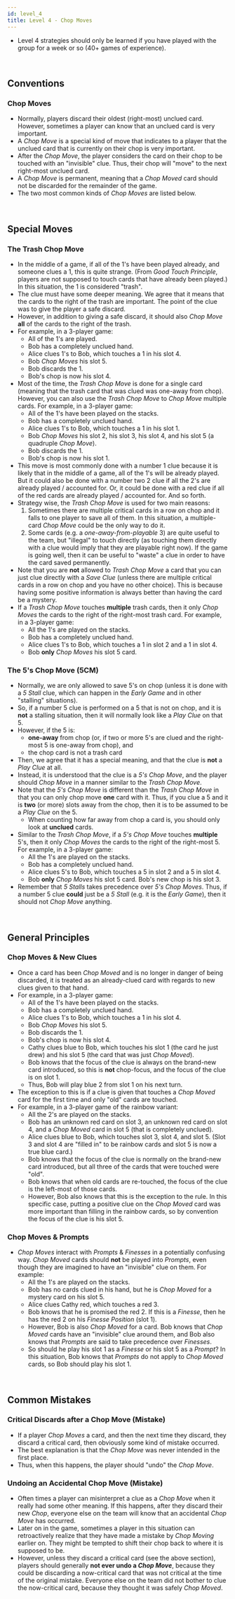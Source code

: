 ```yaml
---
id: level_4
title: Level 4 - Chop Moves
---
```


- Level 4 strategies should only be learned if you have played with the group for a week or so (40+ games of experience).

<br />

## Conventions

### Chop Moves

- Normally, players discard their oldest (right-most) unclued card. However, sometimes a player can know that an unclued card is very important.
- A *Chop Move* is a special kind of move that indicates to a player that the unclued card that is currently on their chop is very important.
- After the *Chop Move*, the player considers the card on their chop to be touched with an "invisible" clue. Thus, their chop will "move" to the next right-most unclued card.
- A *Chop Move* is permanent, meaning that a *Chop Moved* card should not be discarded for the remainder of the game.
- The two most common kinds of *Chop Moves* are listed below.

<br />

## Special Moves

### The Trash Chop Move

- In the middle of a game, if all of the 1's have been played already, and someone clues a 1, this is quite strange. (From *Good Touch Principle*, players are not supposed to touch cards that have already been played.) In this situation, the 1 is considered "trash".
- The clue must have some deeper meaning. We agree that it means that the cards to the right of the trash are important. The point of the clue was to give the player a safe discard.
- However, in addition to giving a safe discard, it should also *Chop Move* **all** of the cards to the right of the trash.
- For example, in a 3-player game:
  - All of the 1's are played.
  - Bob has a completely unclued hand.
  - Alice clues 1's to Bob, which touches a 1 in his slot 4.
  - Bob *Chop Moves* his slot 5.
  - Bob discards the 1.
  - Bob's chop is now his slot 4.
- Most of the time, the *Trash Chop Move* is done for a single card (meaning that the trash card that was clued was one-away from chop). However, you can also use the *Trash Chop Move* to *Chop Move* multiple cards. For example, in a 3-player game:
  - All of the 1's have been played on the stacks.
  - Bob has a completely unclued hand.
  - Alice clues 1's to Bob, which touches a 1 in his slot 1.
  - Bob *Chop Moves* his slot 2, his slot 3, his slot 4, and his slot 5 (a quadruple *Chop Move*).
  - Bob discards the 1.
  - Bob's chop is now his slot 1.
- This move is most commonly done with a number 1 clue because it is likely that in the middle of a game, all of the 1's will be already played. But it could also be done with a number two 2 clue if all the 2's are already played / accounted for. Or, it could be done with a red clue if all of the red cards are already played / accounted for. And so forth.
- Strategy wise, the *Trash Chop Move* is used for two main reasons:
  1. Sometimes there are multiple critical cards in a row on chop and it falls to one player to save all of them. In this situation, a multiple-card *Chop Move* could be the only way to do it.
  2. Some cards (e.g. a *one-away-from-playable* 3) are quite useful to the team, but "illegal" to touch directly (as touching them directly with a clue would imply that they are playable right now). If the game is going well, then it can be useful to "waste" a clue in order to have the card saved permanently.
- Note that you are **not** allowed to *Trash Chop Move* a card that you can just clue directly with a *Save Clue* (unless there are multiple critical cards in a row on chop and you have no other choice). This is because having some positive information is always better than having the card be a mystery.
- If a *Trash Chop Move* touches **multiple** trash cards, then it only *Chop Moves* the cards to the right of the right-most trash card. For example, in a 3-player game:
  - All the 1's are played on the stacks.
  - Bob has a completely unclued hand.
  - Alice clues 1's to Bob, which touches a 1 in slot 2 and a 1 in slot 4.
  - Bob **only** *Chop Moves* his slot 5 card.

### The 5's Chop Move (5CM)

- Normally, we are only allowed to save 5's on chop (unless it is done with a *5 Stall* clue, which can happen in the *Early Game* and in other "stalling" situations).
- So, if a number 5 clue is performed on a 5 that is not on chop, and it is **not** a stalling situation, then it will normally look like a *Play Clue* on that 5.
- However, if the 5 is:
  - **one-away** from chop (or, if two or more 5's are clued and the right-most 5 is one-away from chop), and
  - the chop card is not a trash card
- Then, we agree that it has a special meaning, and that the clue is **not** a *Play Clue* at all.
- Instead, it is understood that the clue is a *5's Chop Move*, and the player should *Chop Move* in a manner similar to the *Trash Chop Move*.
- Note that the *5's Chop Move* is different than the *Trash Chop Move* in that you can only chop move **one** card with it. Thus, if you clue a 5 and it is **two** (or more) slots away from the chop, then it is to be assumed to be a *Play Clue* on the 5.
  - When counting how far away from chop a card is, you should only look at **unclued** cards.
- Similar to the *Trash Chop Move*, if a *5's Chop Move* touches **multiple** 5's, then it only *Chop Moves* the cards to the right of the right-most 5. For example, in a 3-player game:
  - All the 1's are played on the stacks.
  - Bob has a completely unclued hand.
  - Alice clues 5's to Bob, which touches a 5 in slot 2 and a 5 in slot 4.
  - Bob **only** *Chop Moves* his slot 5 card. Bob's new chop is his slot 3.
- Remember that *5 Stalls* takes precedence over *5's Chop Moves*. Thus, if a number 5 clue **could** just be a *5 Stall* (e.g. it is the *Early Game*), then it should not *Chop Move* anything.

<br />

## General Principles

### Chop Moves & New Clues

- Once a card has been *Chop Moved* and is no longer in danger of being discarded, it is treated as an already-clued card with regards to new clues given to that hand.
- For example, in a 3-player game:
  - All of the 1's have been played on the stacks.
  - Bob has a completely unclued hand.
  - Alice clues 1's to Bob, which touches a 1 in his slot 4.
  - Bob *Chop Moves* his slot 5.
  - Bob discards the 1.
  - Bob's chop is now his slot 4.
  - Cathy clues blue to Bob, which touches his slot 1 (the card he just drew) and his slot 5 (the card that was just *Chop Moved*).
  - Bob knows that the focus of the clue is always on the brand-new card introduced, so this is **not** chop-focus, and the focus of the clue is on slot 1.
  - Thus, Bob will play blue 2 from slot 1 on his next turn.
- The exception to this is if a clue is given that touches a *Chop Moved* card for the first time and only "old" cards are touched.
- For example, in a 3-player game of the rainbow variant:
  - All the 2's are played on the stacks.
  - Bob has an unknown red card on slot 3, an unknown red card on slot 4, and a *Chop Moved* card in slot 5 (that is completely unclued).
  - Alice clues blue to Bob, which touches slot 3, slot 4, and slot 5. (Slot 3 and slot 4 are "filled in" to be rainbow cards and slot 5 is now a true blue card.)
  - Bob knows that the focus of the clue is normally on the brand-new card introduced, but all three of the cards that were touched were "old".
  - Bob knows that when old cards are re-touched, the focus of the clue is the left-most of those cards.
  - However, Bob also knows that this is the exception to the rule. In this specific case, putting a positive clue on the *Chop Moved* card was more important than filling in the rainbow cards, so by convention the focus of the clue is his slot 5.

### Chop Moves & Prompts

- *Chop Moves* interact with *Prompts* & *Finesses* in a potentially confusing way. *Chop Moved* cards should **not** be played into *Prompts*, even though they are imagined to have an "invisible" clue on them. For example:
  - All the 1's are played on the stacks.
  - Bob has no cards clued in his hand, but he is *Chop Moved* for a mystery card on his slot 5.
  - Alice clues Cathy red, which touches a red 3.
  - Bob knows that he is promised the red 2. If this is a *Finesse*, then he has the red 2 on his *Finesse Position* (slot 1).
  - However, Bob is also *Chop Moved* for a card. Bob knows that *Chop Moved* cards have an "invisible" clue around them, and Bob also knows that *Prompts* are said to take precedence over *Finesses*.
  - So should he play his slot 1 as a *Finesse* or his slot 5 as a *Prompt*? In this situation, Bob knows that *Prompts* do not apply to *Chop Moved* cards, so Bob should play his slot 1.

<br />

## Common Mistakes

### Critical Discards after a Chop Move (Mistake)

- If a player *Chop Moves* a card, and then the next time they discard, they discard a critical card, then obviously some kind of mistake occurred.
- The best explanation is that the *Chop Move* was never intended in the first place.
- Thus, when this happens, the player should "undo" the *Chop Move*.

### Undoing an Accidental Chop Move (Mistake)

- Often times a player can misinterpret a clue as a *Chop Move* when it really had some other meaning. If this happens, after they discard their new *Chop*, everyone else on the team will know that an accidental *Chop Move* has occurred.
- Later on in the game, sometimes a player in this situation can retroactively realize that they have made a mistake by *Chop Moving* earlier on. They might be tempted to shift their chop back to where it is supposed to be.
- However, unless they discard a critical card (see the above section), players should generally **not ever undo a *Chop Move***, because they could be discarding a now-critical card that was not critical at the time of the original mistake. Everyone else on the team did not bother to clue the now-critical card, because they thought it was safely *Chop Moved*.
